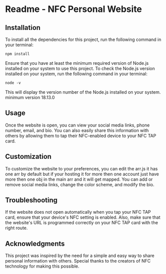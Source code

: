 # Readme - NFC Personal Website

## Installation

To install all the dependencies for this project, run the following command in your terminal:

`npm install`

Ensure that you have at least the minimum required version of Node.js installed on your system to use this project. To check the Node.js version installed on your system, run the following command in your terminal:

`node -v`

This will display the version number of the Node.js installed on your system.
minimum version 18.13.0

## Usage

Once the website is open, you can view your social media links, phone number, email, and bio. You can also easily share this information with others by allowing them to tap their NFC-enabled device to your NFC TAP card.

## Customization

To customize the website to your preferences, you can edit the arr.js it has one arr by default but if your hosting it for more then one account just have more then one obj in the main arr and it will get mapped. You can add or remove social media links, change the color scheme, and modify the bio.

## Troubleshooting

If the website does not open automatically when you tap your NFC TAP card, ensure that your device's NFC setting is enabled. Also, make sure that the website's URL is programmed correctly on your NFC TAP card with the right route.

## Acknowledgments

This project was inspired by the need for a simple and easy way to share personal information with others. Special thanks to the creators of NFC technology for making this possible.

